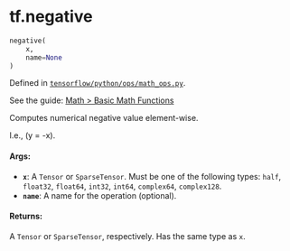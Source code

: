 <div itemscope itemtype="http://developers.google.com/ReferenceObject">
<meta itemprop="name" content="tf.negative" />
</div>

# tf.negative

``` python
negative(
    x,
    name=None
)
```



Defined in [`tensorflow/python/ops/math_ops.py`](https://www.tensorflow.org/code/tensorflow/python/ops/math_ops.py).

See the guide: [Math > Basic Math Functions](../../../api_guides/python/math_ops.md#Basic_Math_Functions)

Computes numerical negative value element-wise.

I.e., \(y = -x\).

#### Args:

* <b>`x`</b>: A `Tensor` or `SparseTensor`. Must be one of the following types: `half`,
    `float32`, `float64`, `int32`, `int64`, `complex64`, `complex128`.
* <b>`name`</b>: A name for the operation (optional).


#### Returns:

  A `Tensor` or `SparseTensor`, respectively. Has the same type as `x`.